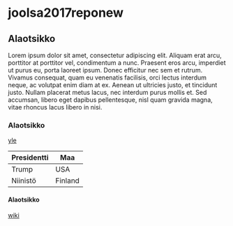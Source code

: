 # joolsa2017reponew

## Alaotsikko


Lorem ipsum dolor sit amet, consectetur adipiscing elit. Aliquam erat arcu, porttitor at porttitor vel, condimentum a nunc. Praesent eros arcu, imperdiet ut purus eu, porta laoreet ipsum. Donec efficitur nec sem et rutrum. Vivamus consequat, quam eu venenatis facilisis, orci lectus interdum neque, ac volutpat enim diam at ex. Aenean ut ultricies justo, et tincidunt justo. Nullam placerat metus lacus, nec interdum purus mollis et. Sed accumsan, libero eget dapibus pellentesque, nisl quam gravida magna, vitae rhoncus lacus libero in nisi.

### Alaotsikko

[yle](http://www.yle.fi)

Presidentti | Maa
---|---
Trump | USA
Niinistö | Finland

#### Alaotsikko

[wiki](wiki)

